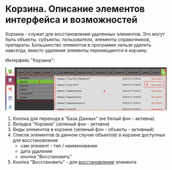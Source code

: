 # Корзина. Описание элементов интерфейса и возможностей

Корзина - служит для восстановления удаленных элементов.
Это могут быть объекты, субъекты, пользователи, элементы справочников, препараты.
Большинство элементов в программе нельзя удалить навсегда, вместо удаления элементы перемещаются в корзину.

Интерфейс "Корзина": 

![](../images/database-trash.png)

1. Кнопка для перехода в "База Данных" (не белый фон - активна)
2. Вкладка "Корзина" (зеленый фон - активна)
3. Виды элементов в корзине (зеленый фон - объекты - активный)
4. Список элементов (в данном случае объектов) в корзине доступных для восстановления
   - сам элемент - тип / наименование
   - дата удаления
   - кнопка "Восстановить"
5. Кнопка "Восстановить" - для [восстановления](database-trash-restore.html) элемента
